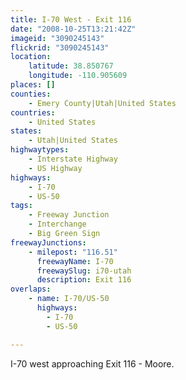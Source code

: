 ```yaml
---
title: I-70 West - Exit 116
date: "2008-10-25T13:21:42Z"
imageid: "3090245143"
flickrid: "3090245143"
location:
    latitude: 38.850767
    longitude: -110.905609
places: []
counties:
    - Emery County|Utah|United States
countries:
    - United States
states:
    - Utah|United States
highwaytypes:
    - Interstate Highway
    - US Highway
highways:
    - I-70
    - US-50
tags:
    - Freeway Junction
    - Interchange
    - Big Green Sign
freewayJunctions:
    - milepost: "116.51"
      freewayName: I-70
      freewaySlug: i70-utah
      description: Exit 116
overlaps:
    - name: I-70/US-50
      highways:
        - I-70
        - US-50

---
```

I-70 west approaching Exit 116 - Moore.